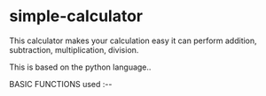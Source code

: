 # simple-calculator

This calculator makes your calculation easy it can perform addition, subtraction, multiplication, division.

This is based on the python language..

BASIC FUNCTIONS used :--
